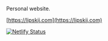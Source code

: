 Personal website.

[https://lipskij.com](https://lipskij.com)

[![Netlify Status](https://api.netlify.com/api/v1/badges/9cc7af81-8dd1-4b60-ba53-c2301fa660d9/deploy-status)](https://app.netlify.com/sites/cranky-haibt-bd15c7/deploys)
